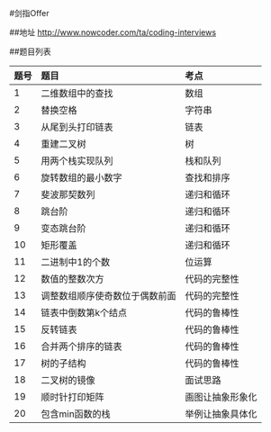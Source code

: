 #剑指Offer

##地址
http://www.nowcoder.com/ta/coding-interviews

##题目列表

| 题号 | 题目                           | 考点             |
| :-   | :----------------------------- | :--------------- |
| 1    | 二维数组中的查找               | 数组             |
| 2    | 替换空格                       | 字符串           | 
| 3    | 从尾到头打印链表               | 链表             | 
| 4    | 重建二叉树                     | 树               |
| 5    | 用两个栈实现队列               | 栈和队列         |
| 6    | 旋转数组的最小数字             | 查找和排序       |
| 7    | 斐波那契数列                   | 递归和循环       |
| 8    | 跳台阶                         | 递归和循环       |
| 9    | 变态跳台阶                     | 递归和循环       |
| 10   | 矩形覆盖                       | 递归和循环       |
| 11   | 二进制中1的个数                | 位运算           |
| 12   | 数值的整数次方                 | 代码的完整性     |
| 13   | 调整数组顺序使奇数位于偶数前面 | 代码的完整性     |
| 14   | 链表中倒数第k个结点            | 代码的鲁棒性     |
| 15   | 反转链表                       | 代码的鲁棒性     |
| 16   | 合并两个排序的链表             | 代码的鲁棒性     |
| 17   | 树的子结构                     | 代码的鲁棒性     |
| 18   | 二叉树的镜像                   | 面试思路         |
| 19   | 顺时针打印矩阵                 | 画图让抽象形象化 |
| 20   | 包含min函数的栈                | 举例让抽象具体化 |



